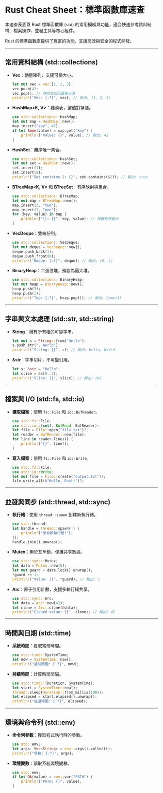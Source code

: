 # Rust Cheat Sheet：標準函數庫速查

本速查表涵蓋 Rust 標準函數庫 (`std`) 的常用模組與功能，適合快速參考資料結構、檔案操作、並發工具等核心組件。

Rust 的標準函數庫提供了豐富的功能，支援高效與安全的程式開發。

---

## 常用資料結構 (std::collections)

- **Vec<T>**：動態陣列，支援可變大小。
  ```rust
  let mut vec = vec![1, 2, 3];
  vec.push(4);
  vec.pop(); // 移除並返回最後元素
  println!("Vec: {:?}", vec); // 輸出: [1, 2, 3]
  ```
- **HashMap<K, V>**：雜湊表，鍵值對存儲。
  ```rust
  use std::collections::HashMap;
  let mut map = HashMap::new();
  map.insert("key", 42);
  if let Some(value) = map.get("key") {
      println!("Value: {}", value); // 輸出: 42
  }
  ```
- **HashSet<T>**：無序唯一集合。
  ```rust
  use std::collections::HashSet;
  let mut set = HashSet::new();
  set.insert(1);
  set.insert(2);
  println!("Set contains 2: {}", set.contains(&2)); // 輸出: true
  ```
- **BTreeMap<K, V>** 和 **BTreeSet<T>**：有序映射與集合。
  ```rust
  use std::collections::BTreeMap;
  let mut map = BTreeMap::new();
  map.insert(2, "two");
  map.insert(1, "one");
  for (key, value) in map {
      println!("{}: {}", key, value); // 按鍵有序輸出
  }
  ```
- **VecDeque<T>**：雙端佇列。
  ```rust
  use std::collections::VecDeque;
  let mut deque = VecDeque::new();
  deque.push_back(1);
  deque.push_front(0);
  println!("Deque: {:?}", deque); // 輸出: [0, 1]
  ```
- **BinaryHeap<T>**：二進位堆，預設為最大堆。
  ```rust
  use std::collections::BinaryHeap;
  let mut heap = BinaryHeap::new();
  heap.push(3);
  heap.push(1);
  println!("Top: {:?}", heap.pop()); // 輸出: Some(3)
  ```

---

## 字串與文本處理 (std::str, std::string)

- **String**：擁有所有權的可變字串。
  ```rust
  let mut s = String::from("Hello");
  s.push_str(", World");
  println!("String: {}", s); // 輸出: Hello, World
  ```
- **&str**：字串切片，不可變引用。
  ```rust
  let s: &str = "Hello";
  let slice = &s[0..3];
  println!("Slice: {}", slice); // 輸出: Hel
  ```

---

## 檔案與 I/O (std::fs, std::io)

- **讀取檔案**：使用 `fs::File` 和 `io::BufReader`。
  ```rust
  use std::fs::File;
  use std::io::{self, BufRead, BufReader};
  let file = File::open("file.txt")?;
  let reader = BufReader::new(file);
  for line in reader.lines() {
      println!("{}", line?);
  }
  ```
- **寫入檔案**：使用 `fs::File` 和 `io::Write`。
  ```rust
  use std::fs::File;
  use std::io::Write;
  let mut file = File::create("output.txt")?;
  file.write_all(b"Hello, Rust!")?;
  ```

---

## 並發與同步 (std::thread, std::sync)

- **執行緒**：使用 `thread::spawn` 創建新執行緒。
  ```rust
  use std::thread;
  let handle = thread::spawn(|| {
      println!("來自新執行緒!");
  });
  handle.join().unwrap();
  ```
- **Mutex**：用於互斥鎖，保護共享數據。
  ```rust
  use std::sync::Mutex;
  let data = Mutex::new(0);
  let mut guard = data.lock().unwrap();
  *guard += 1;
  println!("Value: {}", *guard); // 輸出: 1
  ```
- **Arc**：原子引用計數，支援多執行緒共享。
  ```rust
  use std::sync::Arc;
  let data = Arc::new(42);
  let clone = Arc::clone(&data);
  println!("Cloned value: {}", clone); // 輸出: 42
  ```

---

## 時間與日期 (std::time)

- **系統時間**：獲取當前時間。
  ```rust
  use std::time::SystemTime;
  let now = SystemTime::now();
  println!("當前時間: {:?}", now);
  ```
- **持續時間**：計算時間間隔。
  ```rust
  use std::time::{Duration, SystemTime};
  let start = SystemTime::now();
  thread::sleep(Duration::from_millis(100));
  let elapsed = start.elapsed().unwrap();
  println!("經過時間: {:?}", elapsed);
  ```

---

## 環境與命令列 (std::env)

- **命令列參數**：獲取程式執行時的參數。
  ```rust
  use std::env;
  let args: Vec<String> = env::args().collect();
  println!("參數: {:?}", args);
  ```
- **環境變數**：讀取系統環境變數。
  ```rust
  use std::env;
  if let Ok(value) = env::var("PATH") {
      println!("PATH: {}", value);
  }
  ```
